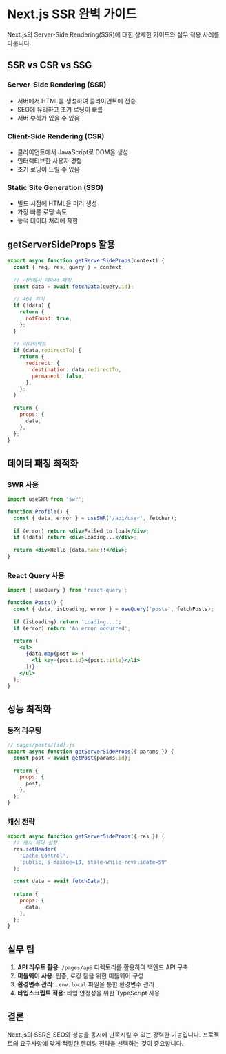 # Next.js SSR 완벽 가이드

Next.js의 Server-Side Rendering(SSR)에 대한 상세한 가이드와 실무 적용 사례를 다룹니다.

## SSR vs CSR vs SSG

### Server-Side Rendering (SSR)
- 서버에서 HTML을 생성하여 클라이언트에 전송
- SEO에 유리하고 초기 로딩이 빠름
- 서버 부하가 있을 수 있음

### Client-Side Rendering (CSR)
- 클라이언트에서 JavaScript로 DOM을 생성
- 인터랙티브한 사용자 경험
- 초기 로딩이 느릴 수 있음

### Static Site Generation (SSG)
- 빌드 시점에 HTML을 미리 생성
- 가장 빠른 로딩 속도
- 동적 데이터 처리에 제한

## getServerSideProps 활용

```jsx
export async function getServerSideProps(context) {
  const { req, res, query } = context;
  
  // 서버에서 데이터 패칭
  const data = await fetchData(query.id);
  
  // 404 처리
  if (!data) {
    return {
      notFound: true,
    };
  }
  
  // 리다이렉트
  if (data.redirectTo) {
    return {
      redirect: {
        destination: data.redirectTo,
        permanent: false,
      },
    };
  }
  
  return {
    props: {
      data,
    },
  };
}
```

## 데이터 패칭 최적화

### SWR 사용
```jsx
import useSWR from 'swr';

function Profile() {
  const { data, error } = useSWR('/api/user', fetcher);
  
  if (error) return <div>Failed to load</div>;
  if (!data) return <div>Loading...</div>;
  
  return <div>Hello {data.name}!</div>;
}
```

### React Query 사용
```jsx
import { useQuery } from 'react-query';

function Posts() {
  const { data, isLoading, error } = useQuery('posts', fetchPosts);
  
  if (isLoading) return 'Loading...';
  if (error) return 'An error occurred';
  
  return (
    <ul>
      {data.map(post => (
        <li key={post.id}>{post.title}</li>
      ))}
    </ul>
  );
}
```

## 성능 최적화

### 동적 라우팅
```jsx
// pages/posts/[id].js
export async function getServerSideProps({ params }) {
  const post = await getPost(params.id);
  
  return {
    props: {
      post,
    },
  };
}
```

### 캐싱 전략
```jsx
export async function getServerSideProps({ res }) {
  // 캐시 헤더 설정
  res.setHeader(
    'Cache-Control',
    'public, s-maxage=10, stale-while-revalidate=59'
  );
  
  const data = await fetchData();
  
  return {
    props: {
      data,
    },
  };
}
```

## 실무 팁

1. **API 라우트 활용**: `/pages/api` 디렉토리를 활용하여 백엔드 API 구축
2. **미들웨어 사용**: 인증, 로깅 등을 위한 미들웨어 구성
3. **환경변수 관리**: `.env.local` 파일을 통한 환경변수 관리
4. **타입스크립트 적용**: 타입 안정성을 위한 TypeScript 사용

## 결론

Next.js의 SSR은 SEO와 성능을 동시에 만족시킬 수 있는 강력한 기능입니다. 프로젝트의 요구사항에 맞게 적절한 렌더링 전략을 선택하는 것이 중요합니다.